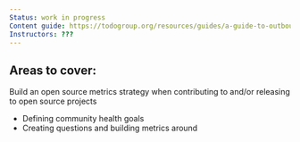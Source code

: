 ```yaml
---
Status: work in progress
Content guide: https://todogroup.org/resources/guides/a-guide-to-outbound-open-source-software/#build-an-open-source-metrics-strategy-when-releasing-to-open-source-projects
Instructors: ???
---
```


## Areas to cover:

Build an open source metrics strategy when contributing to and/or releasing to open source projects
* Defining community health goals
* Creating questions and building metrics around
